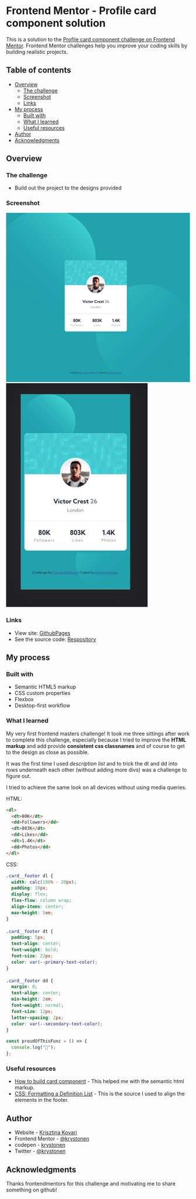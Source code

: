 # Frontend Mentor - Profile card component solution

This is a solution to the [Profile card component challenge on Frontend Mentor](https://www.frontendmentor.io/challenges/profile-card-component-cfArpWshJ). Frontend Mentor challenges help you improve your coding skills by building realistic projects.

## Table of contents

- [Overview](#overview)
  - [The challenge](#the-challenge)
  - [Screenshot](#screenshot)
  - [Links](#links)
- [My process](#my-process)
  - [Built with](#built-with)
  - [What I learned](#what-i-learned)
  - [Useful resources](#useful-resources)
- [Author](#author)
- [Acknowledgments](#acknowledgments)

## Overview

### The challenge

- Build out the project to the designs provided

### Screenshot

![](./desktop-view.png)
![](./mobile-view.png)

### Links

- View site: [GithubPages](https://krystonen.github.io/profile-card-component-main/)
- See the source code: [Respository](https://github.com/krystonen/profile-card-component-main)

## My process

### Built with

- Semantic HTML5 markup
- CSS custom properties
- Flexbox
- Desktop-first workflow

### What I learned

My very first frontend masters challenge! It took me three sittings after work to complete this challenge, especially because I tried to improve the **HTML markup** and add provide **consistent css classnames** and of course to get to the design as close as possible.

It was the first time I used _description list_ and to trick the dt and dd into rows underneath each other (without adding more divs) was a challenge to figure out.

I tried to achieve the same look on all devices without using media queries.

HTML:

```html
<dl>
  <dt>80K</dt>
  <dd>Followers</dd>
  <dt>803K</dt>
  <dd>Likes</dd>
  <dt>1.4K</dt>
  <dd>Photos</dd>
</dl>
```

CSS:

```css
.card__footer dl {
  width: calc(100% - 20px);
  padding: 10px;
  display: flex;
  flex-flow: column wrap;
  align-items: center;
  max-height: 5em;
}

.card__footer dt {
  padding: 5px;
  text-align: center;
  font-weight: bold;
  font-size: 22px;
  color: var(--primary-text-color);
}

.card__footer dd {
  margin: 0;
  text-align: center;
  min-height: 2em;
  font-weight: normal;
  font-size: 12px;
  letter-spacing: 2px;
  color: var(--secondary-text-color);
}
```

```js
const proudOfThisFunc = () => {
  console.log("🎉");
};
```

### Useful resources

- [How to build card component](https://www.mediacurrent.com/blog/how-build-card-component) - This helped me with the semantic html markup.
- [CSS: Formatting a Definition List](https://www.the-art-of-web.com/css/format-dl/) - This is the source I used to align the elements in the footer.

## Author

- Website - [Krisztina Kovari](https://www.krisztinakovari.com)
- Frontend Mentor - [@krystonen](https://www.frontendmentor.io/profile/krystonen)
- codepen - [krystonen](https://codepen.io/krystonen/)
- Twitter - [@krystonen](https://www.twitter.com/krystonen)

## Acknowledgments

Thanks frontendmentors for this challenge and motivating me to share something on github!

